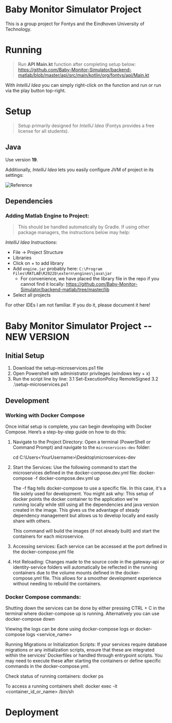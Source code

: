 # Baby Monitor Simulator Project
This is a group project for Fontys and the Eindhoven University of Technology.

# Running
> Run **API Main.kt** function after completing setup below: https://github.com/Baby-Monitor-Simulator/backend-matlab/blob/master/api/src/main/kotlin/org/fontys/api/Main.kt

With _IntelliJ Idea_ you can simply right-click on the function and run or run via the play button top-right.

# Setup
> Setup primarily designed for _IntelliJ Idea_ (Fontys provides a free license for all students).

## Java
Use version **19**.

Additionally, _IntelliJ Idea_ lets you easily configure JVM of project in its settings:

![Reference](https://github.com/Baby-Monitor-Simulator/backend-matlab/assets/83029234/71049199-7d4f-4a51-97df-860b9bec6c87)

## Dependencies
### Adding Matlab Engine to Project:
> This should be handled automatically by Gradle. If using other package managers, the instructions below may help:

_IntelliJ Idea Instructions_:
- File -> Project Structure
- Libraries
- Click on + to add library
- Add `engine.jar` probably here: `C:\Program Files\MATLAB\R2022b\extern\engines\java\jar`
  - For convenience, we have placed the library file in the repo if you cannot find it locally: https://github.com/Baby-Monitor-Simulator/backend-matlab/tree/master/lib  
- Select all projects

For other IDEs I am not familiar. If you do it, please document it here!




# Baby Monitor Simulator Project -- NEW VERSION

## Initial Setup
1. Download the setup-microservices.ps1 file
2. Open Powershell with administrator privileges (windows key + x)
3. Run the script line by line:
   3.1 Set-ExecutionPolicy RemoteSigned
   3.2 .\setup-microservices.ps1

## Development

### Working with Docker Compose

Once initial setup is complete, you can begin developing with Docker Compose. Here’s a step-by-step guide on how to do this:

1. Navigate to the Project Directory:
   Open a terminal (PowerShell or Command Prompt) and navigate to the `microservices-dev` folder:
   
   cd C:\Users\<YourUsername>\Desktop\microservices-dev

2. Start the Services: Use the following command to start the microservices defined in the docker-compose.dev.yml file:
   docker-compose -f docker-compose.dev.yml up

     The -f flag tells docker-compose to use a specific file. In this case, it's a file solely used for development. You might ask why: This setup of docker points the docker container to the application we're   
     running locally while still using all the dependencies and java version created in the image. This gives us the advantage of steady dependency management but allows us to develop locally and easily share 
     with others.

   This command will build the images (if not already built) and start the containers for each microservice.

4. Accessing services: Each service can be accessed at the port defined in the docker-compose.yml file

5. Hot Reloading: Changes made to the source code in the gateway-api or identity-service folders will automatically be reflected in the running containers due to the volume mounts defined in the docker-compose.yml file. This allows for a smoother development experience without needing to rebuild the containers.

### Docker Compose commands:

Shutting down the services can be done by either pressing CTRL + C in the terminal where docker-compose up is running. Alternatively you can use docker-compose down

Viewing the logs can be done using docker-compose logs or docker-compose logs  <service_name>

Running Migrations or Initialization Scripts: If your services require database migrations or any initialization scripts, ensure that these are integrated within the services’ Dockerfiles or handled through entrypoint scripts. You may need to execute these after starting the containers or define specific commands in the docker-compose.yml.

Check status of running containers: docker ps

To access a running containers shell: docker exec -it <container_id_or_name> /bin/sh

# Deployment
   
